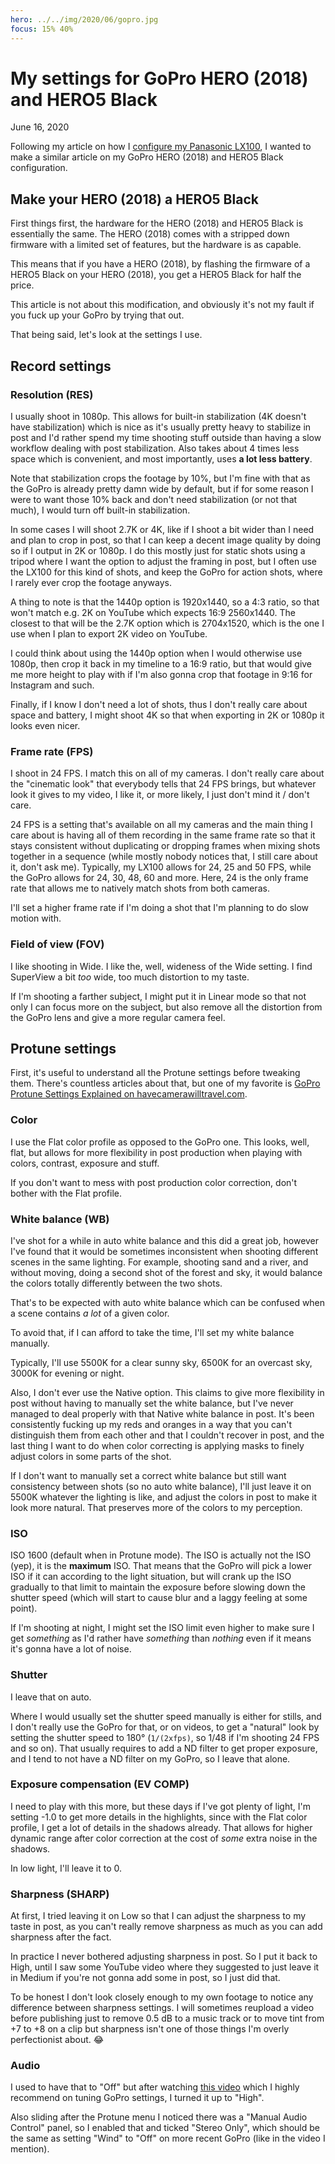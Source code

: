 ```yaml
---
hero: ../../img/2020/06/gopro.jpg
focus: 15% 40%
---
```


My settings for GoPro HERO (2018) and HERO5 Black
=================================================
June 16, 2020

Following my article on how I [configure my Panasonic LX100](../05/my-settings-for-panasonic-lumix-lx100.md),
I wanted to make a similar article on my GoPro HERO (2018) and HERO5 Black configuration.

Make your HERO (2018) a HERO5 Black
-----------------------------------

First things first, the hardware for the HERO (2018) and HERO5 Black is
essentially the same. The HERO (2018) comes with a stripped down
firmware with a limited set of features, but the hardware is as capable.

This means that if you have a HERO (2018), by flashing the firmware of a
HERO5 Black on your HERO (2018), you get a HERO5 Black for half the
price.

This article is not about this modification, and obviously it's not my
fault if you fuck up your GoPro by trying that out.

That being said, let's look at the settings I use.

Record settings
---------------

### Resolution (RES)

I usually shoot in 1080p. This allows for built-in stabilization
(4K doesn't have stabilization) which is nice as it's usually pretty
heavy to stabilize in post and I'd rather spend my time shooting stuff
outside than having a slow workflow dealing with post stabilization.
Also takes about 4 times less space which is convenient, and most
importantly, uses **a lot less battery**.

Note that stabilization crops the footage by 10%, but I'm fine with that
as the GoPro is already pretty damn wide by default, but if for some
reason I were to want those 10% back and don't need stabilization (or
not that much), I would turn off built-in stabilization.

In some cases I will shoot 2.7K or 4K, like if I shoot a bit wider than
I need and plan to crop in post, so that I can keep a decent image
quality by doing so if I output in 2K or 1080p. I do this mostly just
for static shots using a tripod where I want the option to adjust the
framing in post, but I often use the LX100 for this kind of shots, and
keep the GoPro for action shots, where I rarely ever crop the footage
anyways.

A thing to note is that the 1440p option is 1920x1440, so a 4:3 ratio,
so that won't match e.g. 2K on YouTube which expects 16:9 2560x1440.
The closest to that will be the 2.7K option which is 2704x1520, which is the
one I use when I plan to export 2K video on YouTube.

I could think about using the 1440p option when I would otherwise use
1080p, then crop it back in my timeline to a 16:9 ratio, but that would
give me more height to play with if I'm also gonna crop that footage in
9:16 for Instagram and such.

Finally, if I know I don't need a lot of shots, thus I don't really care
about space and battery, I might shoot 4K so that when exporting in 2K
or 1080p it looks even nicer.

### Frame rate (FPS)

I shoot in 24 FPS. I match this on all of my cameras. I don't really
care about the "cinematic look" that everybody tells that 24 FPS brings,
but whatever look it gives to my video, I like it, or more likely, I
just don't mind it / don't care.

24 FPS is a setting that's available on all my cameras and the main
thing I care about is having all of them recording in the same frame
rate so that it stays consistent without duplicating or dropping frames
when mixing shots together in a sequence (while mostly nobody notices
that, I still care about it, don't ask me). Typically, my LX100 allows
for 24, 25 and 50 FPS, while the GoPro allows for 24, 30, 48, 60 and
more. Here, 24 is the only frame rate that allows me to natively match
shots from both cameras.

I'll set a higher frame rate if I'm doing a shot that I'm planning to do
slow motion with.

### Field of view (FOV)

I like shooting in Wide. I like the, well, wideness of the Wide setting.
I find SuperView a bit *too* wide, too much distortion to my taste.

If I'm shooting a farther subject, I might put it in Linear mode so that
not only I can focus more on the subject, but also remove all the
distortion from the GoPro lens and give a more regular camera feel.

Protune settings
----------------

First, it's useful to understand all the Protune settings before
tweaking them. There's countless articles about that, but one of my
favorite is [GoPro Protune Settings Explained on havecamerawilltravel.com](https://havecamerawilltravel.com/gopro/gopro-protune-settings-explained/).

### Color

I use the Flat color profile as opposed to the GoPro one. This looks,
well, flat, but allows for more flexibility in post production when
playing with colors, contrast, exposure and stuff.

If you don't want to mess with post production color correction, don't
bother with the Flat profile.

### White balance (WB)

I've shot for a while in auto white balance and this did a great job,
however I've found that it would be sometimes inconsistent when shooting
different scenes in the same lighting. For example, shooting sand and a
river, and without moving, doing a second shot of the forest and sky, it
would balance the colors totally differently between the two shots.

That's to be expected with auto white balance which can be confused when
a scene contains *a lot* of a given color.

To avoid that, if I can afford to take the time, I'll set my white
balance manually.

Typically, I'll use 5500K for a clear sunny sky, 6500K for an overcast
sky, 3000K for evening or night.

Also, I don't ever use the Native option. This claims to give more
flexibility in post without having to manually set the white balance,
but I've never managed to deal properly with that Native white balance
in post. It's been consistently fucking up my reds and oranges in a way
that you can't distinguish them from each other and that I couldn't
recover in post, and the last thing I want to do when color correcting
is applying masks to finely adjust colors in some parts of the shot.

If I don't want to manually set a correct white balance but still want
consistency between shots (so no auto white balance), I'll just leave it
on 5500K whatever the lighting is like, and adjust the colors in post to
make it look more natural. That preserves more of the colors to my
perception.

### ISO

ISO 1600 (default when in Protune mode). The ISO is actually not the ISO
(yep), it is the **maximum** ISO. That means that the GoPro will pick a
lower ISO if it can according to the light situation, but will crank up
the ISO gradually to that limit to maintain the exposure before slowing
down the shutter speed (which will start to cause blur and a laggy
feeling at some point).

If I'm shooting at night, I might set the ISO limit even higher to make
sure I get *something* as I'd rather have *something* than *nothing*
even if it means it's gonna have a lot of noise.

### Shutter

I leave that on auto.

Where I would usually set the shutter speed manually is either for
stills, and I don't really use the GoPro for that, or on videos, to get
a "natural" look by setting the shutter speed to 180° (`1/(2xfps)`, so
1/48 if I'm shooting 24 FPS and so on). That usually requires to add a ND
filter to get proper exposure, and I tend to not have a ND filter on my
GoPro, so I leave that alone.

### Exposure compensation (EV COMP)

I need to play with this more, but these days if I've got plenty of
light, I'm setting -1.0 to get more details in the highlights, since
with the Flat color profile, I get a lot of details in the shadows
already. That allows for higher dynamic range after color correction
at the cost of *some* extra noise in the shadows.

In low light, I'll leave it to 0.

### Sharpness (SHARP)

At first, I tried leaving it on Low so that I can adjust the sharpness
to my taste in post, as you can't really remove sharpness as much as you
can add sharpness after the fact.

In practice I never bothered adjusting sharpness in post. So I put it
back to High, until I saw some YouTube video where they suggested to
just leave it in Medium if you're not gonna add some in post, so I just
did that.

To be honest I don't look closely enough to my own footage to notice any
difference between sharpness settings. I will sometimes reupload a video
before publishing just to remove 0.5 dB to a music track or to move tint
from +7 to +8 on a clip but sharpness isn't one of those things I'm
overly perfectionist about. 😂

### Audio

I used to have that to "Off" but after watching [this
video](https://youtu.be/3DoKXA8tCq0) which I highly recommend on tuning
GoPro settings, I turned it up to "High".

Also sliding after the Protune menu I noticed there was a "Manual Audio
Control" panel, so I enabled that and ticked "Stereo Only", which should
be the same as setting "Wind" to "Off" on more recent GoPro (like in the
video I mention).
